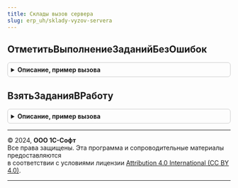 ```yaml
---
title: Склады вызов сервера
slug: erp_uh/sklady-vyzov-servera
---
```



## ОтметитьВыполнениеЗаданийБезОшибок
<details style="margin: 1em 0; padding: 0.5em; border: 1px solid #ccc; border-radius: 6px;">

<summary style="font-weight: bold; cursor: pointer;">Описание, пример вызова</summary>

```bsl

// Меняет статус документов "Отбор (размещение) товаров" на "Выполнено без ошибок"
//
//	Параметры:
//		МассивДокументов - Массив - массив ссылок на документы, у которых нужно изменить статус
//		НазначитьИсполнителя - Булево - при установке статуса записывать исполнителя задания
//		Исполнитель - СправочникСсылка.Пользователи - если НазначитьИсполнителя = ИСТИНА, то в этом параметре передается
//					устанавливаемый исполнитель
//	Возвращаемое значение:
//		Массив - массив ссылок на документы, изменившие статус.
//
Функция ОтметитьВыполнениеЗаданийБезОшибок(Знач МассивДокументов, НазначитьИсполнителя, Исполнитель = Неопределено) Экспорт
```

Пример вызова
```bsl
Результат = СкладыВызовСервера.ОтметитьВыполнениеЗаданийБезОшибок(МассивДокументов, НазначитьИсполнителя, Исполнитель);
```
</details>

## ВзятьЗаданияВРаботу
<details style="margin: 1em 0; padding: 0.5em; border: 1px solid #ccc; border-radius: 6px;">

<summary style="font-weight: bold; cursor: pointer;">Описание, пример вызова</summary>

```bsl

// Меняет статус документов "Отбор (размещение) товаров" на "В работе"
//
//	Параметры:
//		МассивДокументов - Массив - массив ссылок на документы, у которых нужно изменить статус
//		НазначитьИсполнителя - Булево - при установке статуса записывать исполнителя задания
//		Исполнитель - СправочникСсылка.Пользователи - если НазначитьИсполнителя = ИСТИНА, то в этом параметре передается
//					устанавливаемый исполнитель
//	Возвращаемое значение:
//		Массив - массив ссылок на документы, изменившие статус.
//
Функция ВзятьЗаданияВРаботу(Знач МассивДокументов, НазначитьИсполнителя, Исполнитель) Экспорт
```

Пример вызова
```bsl
Результат = СкладыВызовСервера.ВзятьЗаданияВРаботу(МассивДокументов, НазначитьИсполнителя, Исполнитель) 
```
</details>

---

© 2024, **ООО 1С-Софт**  
Все права защищены. Эта программа и сопроводительные материалы предоставляются  
в соответствии с условиями лицензии [Attribution 4.0 International (CC BY 4.0)](https://creativecommons.org/licenses/by/4.0/legalcode).

---
